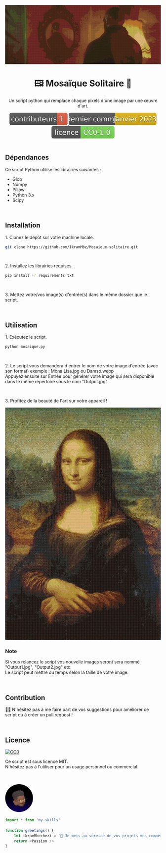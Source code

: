 <div align="center">
	<img src="https://github.com/IkramMbz/IkramMbz/blob/main/assets/img/Mosaic%20Solitaire.webp" width="600" height="auto" alt="mosaique solitare par damso" />
	<h1>🖽 Mosaïque Solitaire 🎨</h1>
  <p>Un script python qui remplace chaque pixels d'une image par une œuvre d'art.</p>
  <div>
    <a href="https://github.com/IkramMbz">
      <img src="https://raw.githubusercontent.com/IkramMbz/IkramMbz/main/assets/img/contributeurs.svg" alt="contributors" />
    </a>
    <a href="https://github.com/IkramMbz">
      <img src="https://raw.githubusercontent.com/IkramMbz/IkramMbz/main/assets/img/lst-commit-01-23.svg" alt="last commit" />
    </a>
    <a href="https://creativecommons.org/publicdomain/zero/1.0/">
      <img src="https://raw.githubusercontent.com/IkramMbz/IkramMbz/main/assets/img/licence-cc0.svg" alt="cc0" />
    </a>
  </div>
</div>

<br />
<div>
  <h2>Dépendances</h2>
  <p>Ce script Python utilise les librairies suivantes :</p>
  <ul>
    <li>Glob</li>
    <li>Numpy</li>
    <li>Pillow</li>
    <li>Python 3.x</li>
    <li>Scipy</li>
  </ul>
</div>
<br />
<div>
  <h2>Installation</h2>
  <p>1. Clonez le dépôt sur votre machine locale.</p>
 
  ```bash
  git clone https://github.com/IkramMbz/Mosaique-solitaire.git
  ```
  
  <br />
  <p>2. Installez les librairies requises.</p>
  
  ```bash
  pip install -r requirements.txt
  ```
    
  <br />
  <p>3. Mettez votre/vos image(s) d'entrée(s) dans le même dossier que le script.</p>
</div>
<br />
<div>
  <h2>Utilisation</h2>
  <p>1. Exécutez le script.</p>
  
  ```bash
  python mosaique.py
  ```
  
  <br />
  <p>2. Le script vous demandera d'entrer le nom de votre image d'entrée (avec son format) exemple : Mona Lisa.jpg ou Damso.webp<br/>
Appuyez ensuite sur Entrée pour générer votre image qui sera disponible dans le même répertoire sous le nom "Output.jpg".</p>
  <br />
  <p>3. Profitez de la beauté de l'art sur votre appareil !</p>
<div align="center"> 
  <img width="800" height="auto" src="https://github.com/IkramMbz/IkramMbz/blob/main/assets/img/Mosaic%20Joconde.webp" alt="mosaique mona lisa" />
</div>

  <h3>Note</h3>
  <p>Si vous relancez le script vos nouvelle images seront sera nommé "Output1.jpg", "Output2.jpg" etc.<br/> 
	  Le script peut mettre du temps selon la taille de votre image.</p>
</div>

<br />
<div>
  <h2>Contribution</h2>
  <p>🎨🚀 N'hésitez pas à me faire part de vos suggestions pour améliorer ce script ou à créer un pull request !</p>
</div>
<br />
<div>
  <h2>Licence</h2>
  
  [![CC0](https://licensebuttons.net/p/zero/1.0/88x31.png)](https://creativecommons.org/publicdomain/zero/1.0/)
  
  <p>Ce script est sous licence MIT.<br> N'hésitez pas à l'utiliser pour un usage personnel ou commercial.</p>
</div>

<div class="ikram">
<br />
<br />
<a href="https://mbechezi.website">
  <img width="90px" height="90px" src="https://raw.githubusercontent.com/IkramMbz/IkramMbz/main/assets/img/Train-De-Vies-Ikram-3D.webp" />
</a>
<br />

```javascript
import * from 'my-skills'

function greetings() {
	let ikramMbechezi = '👋 Je mets au service de vos projets mes compétences de développeur invétéré mais par-dessus tout :';
  	return <Passion />
}
```
</div>
